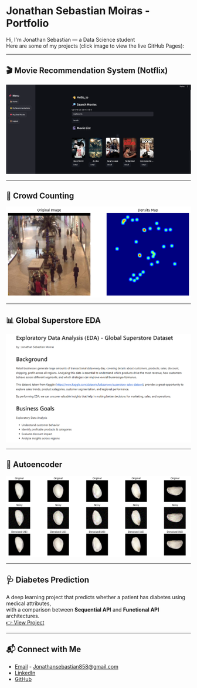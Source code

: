 # Jonathan Sebastian Moiras - Portfolio

Hi, I'm Jonathan Sebastian — a Data Science student  
Here are some of my projects (click image to view the live GitHub Pages):

---

## 🎬 Movie Recommendation System (Notflix)
[![Notflix Preview](/assets/Notflix1.png)](https://sebastianmoiras.github.io/movie-recommendation-system/)

---

## 👥 Crowd Counting
[![Crowd Counting Preview](/assets/CrowdCounting1.png)](https://sebastianmoiras.github.io/Crowd-Counting/)

---

## 📊 Global Superstore EDA
[![Superstore Preview](/assets/EDA.png)](https://sebastianmoiras.github.io/Exploratory-Data-Analysis---Global-Superstore/)

---

## 🧩 Autoencoder
[![Autoencoder Preview](/assets/AE1.png)](https://sebastianmoiras.github.io/Auto-Encoder/)

---

## 🩺 Diabetes Prediction
A deep learning project that predicts whether a patient has diabetes using medical attributes,  
with a comparison between **Sequential API** and **Functional API** architectures.  
[👉 View Project](https://sebastianmoiras.github.io/Diabetes-Prediction/)

---

## 📬 Connect with Me
- [Email](mailto:jonathansebastian858@email.com) - Jonathansebastian858@gmail.com  
- [LinkedIn](https://www.linkedin.com/in/jonathan-sebastian-9212b0291)  
- [GitHub](https://github.com/sebastianmoiras)
